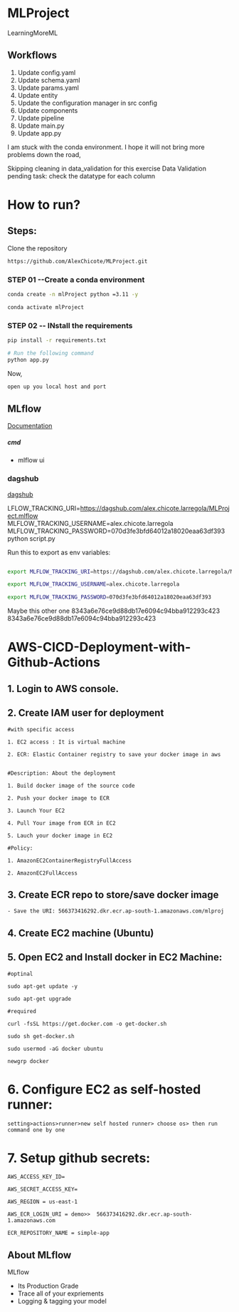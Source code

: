 # MLProject
LearningMoreML


## Workflows
1. Update config.yaml
2. Update schema.yaml
3. Update params.yaml
4. Update entity
5. Update the configuration manager in src config
6. Update components
7. Update pipeline
8. Update main.py
9. Update app.py


I am stuck with the conda environment. I hope it will not bring more problems down the road,

Skipping cleaning in data_validation for this exercise
Data Validation pending task: check the datatype for each column


#  How to run?

## Steps:
Clone the repository
```bash
https://github.com/AlexChicote/MLProject.git
```
### STEP 01 --Create a conda environment
```bash
conda create -n mlProject python =3.11 -y
```

```bash
conda activate mlProject
```
### STEP 02 -- INstall the requirements
```bash
pip install -r requirements.txt
```
```bash
# Run the following command
python app.py
```


Now,
```bash
open up you local host and port
```
## MLflow

[Documentation](https://mlflow.org/docs/latest/index.html)

##### cmd
- mlflow ui

### dagshub
[dagshub](https://dagshub.com/)

LFLOW_TRACKING_URI=https://dagshub.com/alex.chicote.larregola/MLProject.mlflow \
MLFLOW_TRACKING_USERNAME=alex.chicote.larregola \
MLFLOW_TRACKING_PASSWORD=070d3fe3bfd64012a18020eaa63df393 \
python script.py

Run this to export as env variables:

```bash

export MLFLOW_TRACKING_URI=https://dagshub.com/alex.chicote.larregola/MLProject.mlflow

export MLFLOW_TRACKING_USERNAME=alex.chicote.larregola

export MLFLOW_TRACKING_PASSWORD=070d3fe3bfd64012a18020eaa63df393


```
Maybe this other one 8343a6e76ce9d88db17e6094c94bba912293c423
8343a6e76ce9d88db17e6094c94bba912293c423


# AWS-CICD-Deployment-with-Github-Actions

## 1. Login to AWS console.

## 2. Create IAM user for deployment

	#with specific access

	1. EC2 access : It is virtual machine

	2. ECR: Elastic Container registry to save your docker image in aws


	#Description: About the deployment

	1. Build docker image of the source code

	2. Push your docker image to ECR

	3. Launch Your EC2 

	4. Pull Your image from ECR in EC2

	5. Lauch your docker image in EC2

	#Policy:

	1. AmazonEC2ContainerRegistryFullAccess

	2. AmazonEC2FullAccess

	
## 3. Create ECR repo to store/save docker image
    - Save the URI: 566373416292.dkr.ecr.ap-south-1.amazonaws.com/mlproj

	
## 4. Create EC2 machine (Ubuntu) 

## 5. Open EC2 and Install docker in EC2 Machine:
	
	
	#optinal

	sudo apt-get update -y

	sudo apt-get upgrade
	
	#required

	curl -fsSL https://get.docker.com -o get-docker.sh

	sudo sh get-docker.sh

	sudo usermod -aG docker ubuntu

	newgrp docker
	
# 6. Configure EC2 as self-hosted runner:
    setting>actions>runner>new self hosted runner> choose os> then run command one by one


# 7. Setup github secrets:

    AWS_ACCESS_KEY_ID=

    AWS_SECRET_ACCESS_KEY=

    AWS_REGION = us-east-1

    AWS_ECR_LOGIN_URI = demo>>  566373416292.dkr.ecr.ap-south-1.amazonaws.com

    ECR_REPOSITORY_NAME = simple-app




## About MLflow 
MLflow

 - Its Production Grade
 - Trace all of your expriements
 - Logging & tagging your model

